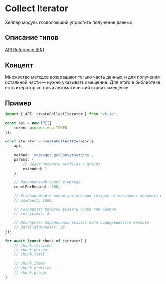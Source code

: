 # Collect Iterator

Хелпер модуль позволяющий упростить получение данных

## Описание типов

[API Reference [EN]](https://negezor.github.io/vk-io/references/vk-io/index.html#createcollectiterator)

## Концепт

Множество методов возвращают только часть данных, и для получения остальной части — нужно указывать смещение. Для этого в библиотеке есть итератор который автоматический ставит смещение.

## Пример

```ts
import { API, createCollectIterator } from 'vk-io';

const api = new API({
	token: process.env.TOKEN
});

const iterator = createCollectIterator({
	api,
	
	method: 'messages.getConversations',
	params: {
		// Будет получать profiles и groups
		extended: 1
	},

	// Максимальный count в методе
	countPerRequest: 200,

	// Устанавливайте опцию для методов которые не позволяет получить больше N данных, например `users.search`
	// maxCount: 1000,

	// Количество попыток вызвать снова при ошибке
	// retryLimit: 3,

	// Количество паралельных вызовов если поддерживается execute
	// parallelRequests: 25
});

for await (const chunk of iterator) {
	// chunk.received
	// chunk.percent
	// chunk.total

	// chunk.items
	// chunk.profiles
	// chunk.groups
}
```
